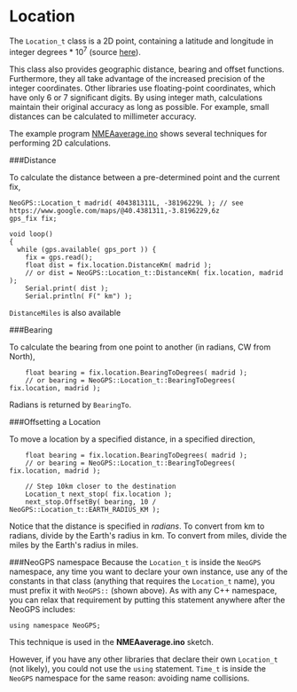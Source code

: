 Location
========
The `Location_t` class is a 2D point, containing a latitude and longitude in integer degrees * 10<sup>7</sup> (source [here](/src/Location.h)).

This class also provides geographic distance, bearing and offset functions.  Furthermore, they all take advantage of the increased precision of the integer coordinates.  Other libraries use floating-point coordinates, which have only 6 or 7 significant digits.  By using integer math, calculations maintain their original accuracy as long as possible.  For example, small distances can be calculated to millimeter accuracy.

The example program [NMEAaverage.ino](/examples/NMEAaverage/NMEAaverage.ino) shows several techniques for performing 2D calculations.

###Distance

To calculate the distance between a pre-determined point and the current fix,

```
NeoGPS::Location_t madrid( 404381311L, -38196229L ); // see https://www.google.com/maps/@40.4381311,-3.8196229,6z
gps_fix fix;

void loop()
{
  while (gps.available( gps_port )) {
    fix = gps.read();
    float dist = fix.location.DistanceKm( madrid );
    // or dist = NeoGPS::Location_t::DistanceKm( fix.location, madrid );
    Serial.print( dist );
    Serial.println( F(" km") );
```

`DistanceMiles` is also available

###Bearing

To calculate the bearing from one point to another (in radians, CW from North),

```
    float bearing = fix.location.BearingToDegrees( madrid );
    // or bearing = NeoGPS::Location_t::BearingToDegrees( fix.location, madrid );
```
Radians is returned by `BearingTo`.

###Offsetting a Location

To move a location by a specified distance, in a specified direction,

```
    float bearing = fix.location.BearingToDegrees( madrid );
    // or bearing = NeoGPS::Location_t::BearingToDegrees( fix.location, madrid );
    
    // Step 10km closer to the destination
    Location_t next_stop( fix.location );
    next_stop.OffsetBy( bearing, 10 / NeoGPS::Location_t::EARTH_RADIUS_KM );
```
Notice that the distance is specified in *radians*.  To convert from km to radians, divide by the Earth's radius in km.  To convert from miles, divide the miles by the Earth's radius in miles.

###NeoGPS namespace
Because the `Location_t` is inside the `NeoGPS` namespace, any time you want to declare your own instance, use any of the constants in that class (anything that requires the `Location_t` name), you must prefix it with `NeoGPS::` (shown above).  As with any C++ namespace, you can relax that requirement by putting this statement anywhere after the NeoGPS includes:

```
using namespace NeoGPS;
```

This technique is used in the **NMEAaverage.ino** sketch.

However, if you have any other libraries that declare their own `Location_t` (not likely), you could not use the `using` statement.  `Time_t` is inside the `NeoGPS` namespace for the same reason: avoiding name collisions.
